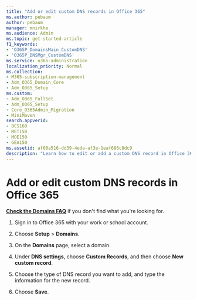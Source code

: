 ```yaml
---
title: "Add or edit custom DNS records in Office 365"
ms.author: pebaum
author: pebaum
manager: mnirkhe
ms.audience: Admin
ms.topic: get-started-article
f1_keywords:
- 'O365P_DomainsMain_CustomDNS'
- 'O365P_DNSMgr_CustomDNS'
ms.service: o365-administration
localization_priority: Normal
ms.collection: 
- M365-subscription-management
- Adm_O365_Domain_Core
- Adm_O365_Setup
ms.custom:
- Adm_O365_FullSet
- Adm_O365_Setup
- Core_O365Admin_Migration
- MiniMaven
search.appverid:
- BCS160
- MET150
- MOE150
- GEA150
ms.assetid: af00a516-dd39-4eda-af3e-1eaf686c8dc9
description: "Learn how to edit or add a custom DNS record in Office 365. "
---
```


# Add or edit custom DNS records in Office 365

 **[Check the Domains FAQ](../setup/domains-faq.md)** if you don't find what you're looking for. 
  
1. Sign in to Office 365 with your work or school account. 
    
2. Choose **Setup** \> **Domains**.
    
3. On the **Domains** page, select a domain. 
    
4. Under **DNS settings**, choose **Custom Records**, and then choose **New custom record**.
    
5. Choose the type of DNS record you want to add, and type the information for the new record.
    
6. Choose **Save**.
